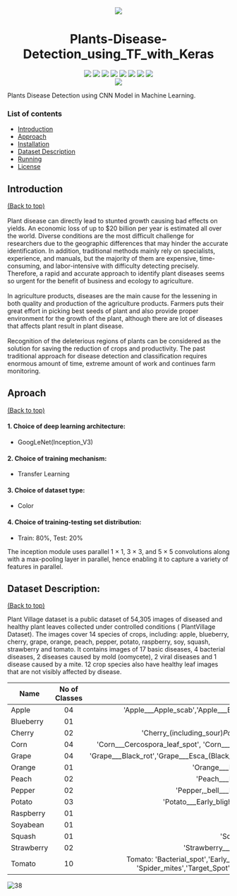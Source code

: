 <div align="center"> 
  <div > 
    <img src="https://user-images.githubusercontent.com/30645315/68544440-37ffdd80-03e9-11ea-8acd-3f3f9b6fc8b3.png">
    <h1>Plants-Disease-Detection_using_TF_with_Keras</h1>
  </div>  
  <div align="center">
<!--     <a href="https://github.com/anotherwebguy/Plants-Disease-Detection_using_TF_with_Keras"><img src="https://badges.frapsoft.com/os/v1/open-source.svg?v=103"></a>
    <a href="https://github.com/anotherwebguy/Plants-Disease-Detection_using_TF_with_Keras"><img src="https://img.shields.io/badge/Built%20by-developers%20%3C%2F%3E-0059b3"></a>
    <a href="https://github.com/anotherwebguy/Plants-Disease-Detection_using_TF_with_Keras"><img src="https://img.shields.io/static/v1.svg?label=Contributions&message=Welcome&color=yellow"></a>
    <a href="https://github.com/anotherwebguy/"><img src="https://img.shields.io/badge/Maintained%3F-yes-brightgreen.svg?v=103"></a>
    <a href="https://github.com/anotherwebguy/Plants-Disease-Detection_using_TF_with_Keras"><img src="https://img.shields.io/badge/PR's%3F-Welcomed-brightgreen.svg?v=103"></a><br> -->
    <a href="https://github.com/anotherwebguy/Plants-Disease-Detection_using_TF_with_Keras/watchers"><img src="https://img.shields.io/github/watchers/anotherwebguy/Plants-Disease-Detection_using_TF_with_Keras?style=flat"></a> 
    <a href="https://github.com/anotherwebguy/Plants-Disease-Detection_using_TF_with_Keras/graphs/contributors"><img src="https://img.shields.io/github/contributors/anotherwebguy/Plants-Disease-Detection_using_TF_with_Keras?color=brightgreen"></a>
    <a href="https://github.com/anotherwebguy/Plants-Disease-Detection_using_TF_with_Keras/stargazers"><img src="https://img.shields.io/github/stars/anotherwebguy/Plants-Disease-Detection_using_TF_with_Keras?color=0059b3"></a>
    <a href="https://github.com/anotherwebguy/Plants-Disease-Detection_using_TF_with_Keras/network/members"><img src="https://img.shields.io/github/forks/anotherwebguy/Plants-Disease-Detection_using_TF_with_Keras?color=yellow"></a>
    <a href="https://github.com/anotherwebguy/Plants-Disease-Detection_using_TF_with_Keras/issues"><img src="https://img.shields.io/github/issues/anotherwebguy/Plants-Disease-Detection_using_TF_with_Keras?color=0059b3"></a>
    <a href="https://github.com/anotherwebguy/Plants-Disease-Detection_using_TF_with_Keras/issues?q=is%3Aissue+is%3Aclosed"><img src="https://img.shields.io/github/issues-closed-raw/anotherwebguy/Plants-Disease-Detection_using_TF_with_Keras?color=yellow"></a>
    <a href="https://github.com/anotherwebguy/Plants-Disease-Detection_using_TF_with_Keras/pulls"><img src="https://img.shields.io/github/issues-pr/anotherwebguy/Plants-Disease-Detection_using_TF_with_Keras?color=brightgreen"></a>
    <a href="https://github.com/anotherwebguy/Plants-Disease-Detection_using_TF_with_Keras/pulls?q=is%3Apr+is%3Aclosed"><img src="https://img.shields.io/github/issues-pr-closed-raw/anotherwebguy/Plants-Disease-Detection_using_TF_with_Keras?color=0059b3"></a> 
  </div>
  <img src="https://agropecuariaoliveira.com/wp-content/uploads/2020/12/slide.jpg">
</div>  

Plants Disease Detection using CNN Model in Machine Learning.

### List of contents

- [Introduction](#introduction)
- [Approach](#aproach)
- [Installation](#installation)
- [Dataset Description](#dataset-description)
- [Running](#running)
- [License](#license)


## Introduction
[(Back to top)](#list-of-contents) <br><br>
Plant disease can directly lead to stunted growth causing bad effects on yields. An economic loss of up to $20 billion per year is estimated all over the world. Diverse conditions are the most difficult challenge for researchers due to the geographic differences that may hinder the accurate identification. In addition, traditional methods mainly rely on specialists, experience, and manuals, but the majority of them are expensive, time-consuming, and labor-intensive with difficulty detecting precisely. Therefore, a rapid and accurate approach to identify plant diseases seems so urgent for the benefit of business and ecology to agriculture.<br><br>
In  agriculture products, diseases  are the main  cause for the lessening  in  both  quality  and  production of  the  agriculture products.  Farmers puts their  great effort in picking best  seeds of plant  and also  provide proper environment for the growth of the plant, although there are lot of  diseases  that  affects  plant  result  in  plant  disease. <br><br>
Recognition of the deleterious regions of plants can be considered as the solution for saving the reduction of crops and productivity. The past traditional approach for disease detection and classification requires enormous amount of time, extreme amount of work and continues farm monitoring.

## Aproach
[(Back to top)](#list-of-contents)


#### 1. Choice of deep learning architecture:
* GoogLeNet(Inception_V3)
#### 2. Choice of training mechanism:
* Transfer Learning
#### 3. Choice of dataset type:
* Color
#### 4. Choice of training-testing set distribution:
* Train: 80%, Test: 20% <br>

The inception module uses parallel 1 × 1, 3 × 3, and 5 × 5 convolutions along with a max-pooling layer in parallel, hence enabling it to capture a variety of features in parallel.

## Dataset Description:
[(Back to top)](#list-of-contents)


Plant Village dataset is a public dataset of 54,305 images of diseased and healthy plant leaves collected under controlled conditions ( PlantVillage Dataset). The images cover 14 species of crops, including: apple, blueberry, cherry, grape, orange, peach, pepper, potato, raspberry, soy, squash, strawberry and tomato. It contains images of 17 basic diseases, 4 bacterial diseases, 2 diseases caused by mold (oomycete), 2 viral diseases and 1 disease caused by a mite. 12 crop species also have healthy leaf images that are not visibly affected by disease.

|Name           | No of Classes | Class Names
| ------------- |:-------------:|:-----------------:|
| Apple     |     04        | 'Apple___Apple_scab','Apple___Black_rot','Apple___Cedar_apple_rust' 'Apple___healthy' |
| Blueberry |     01        | 'Blueberry___healthy' |
| Cherry    |     02        | 'Cherry_(including_sour)_Powdery_mildew', 'Cherry_(including_sour)_healthy' |
| Corn      |     04        | 'Corn___Cercospora_leaf_spot', 'Corn___Common_rust','Corn___Northern_Leaf_Blight','Corn___healthy' |
| Grape     |     04        | 'Grape___Black_rot','Grape___Esca_(Black_Measles)','Leaf_blight_(Isariopsis_Leaf_Spot)','Grape___healthy' |
| Orange    |     01        | 'Orange___Haunglongbing_(Citrus_greening)' |
| Peach     |     02        | 'Peach___Bacterial_spot','Peach___healthy' |
| Pepper    |     02        | 'Pepper,_bell___Bacterial_spot','Pepper,_bell___healthy' |
| Potato    |     03        | 'Potato___Early_blight','Potato___Late_blight','Potato___healthy' |
| Raspberry |     01        | 'Raspberry___healthy' |
| Soyabean  |     01        | 'Soybean___healthy' |
| Squash    |     01        | 'Squash___Powdery_mildew' |
| Strawberry|     02        | 'Strawberry___Leaf_scorch','Strawberry___healthy' |
| Tomato    |     10        | Tomato: 'Bacterial_spot','Early_blight', 'Late_blight', 'Leaf_Mold', 'Septoria_leaf_spot', 'Spider_mites','Target_Spot', 'Yellow_Leaf_Curl_Virus', 'Mosaic_virus', 'Healthy' |


![38](https://user-images.githubusercontent.com/66346161/130379553-4803694e-4054-4f71-a4af-1fab8498ddb8.jpg)


